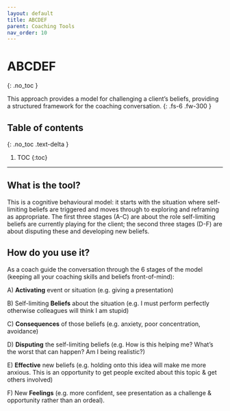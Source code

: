 ```yaml
---
layout: default
title: ABCDEF
parent: Coaching Tools
nav_order: 10
---
```


# ABCDEF
{: .no_toc }

This approach provides a model for challenging a client’s beliefs, providing a structured framework for the coaching conversation.
{: .fs-6 .fw-300 }

## Table of contents
{: .no_toc .text-delta }

1. TOC
{:toc}

---

##  What is the tool?

This is a cognitive behavioural model: it starts with the situation where self-limiting beliefs are triggered and moves through to exploring and reframing as appropriate. The first three stages (A-C) are about the role self-limiting beliefs are currently playing for the client; the second three stages (D-F) are about disputing these and developing new beliefs.

## How do you use it?

As a coach guide the conversation through the 6 stages of the model (keeping all your coaching skills and beliefs front-of-mind):

A) **Activating** event or situation (e.g. giving a presentation)

B) Self-limiting **Beliefs** about the situation (e.g. I must perform perfectly otherwise
colleagues will think I am stupid)

C) **Consequences** of those beliefs (e.g. anxiety, poor concentration, avoidance)

D)  **Disputing** the self-limiting beliefs (e.g. How is this helping me? What’s the worst that can happen? Am I being realistic?)

E)  **Effective** new beliefs (e.g. holding onto this idea will make me more anxious. This is an opportunity to get people excited about this topic & get others involved)

F)  New **Feelings** (e.g. more confident, see presentation as a challenge & opportunity rather than an ordeal).
